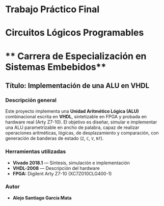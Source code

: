 # Trabajo Práctico Final
# Circuitos Lógicos Programables
# ** Carrera de Especialización en Sistemas Embebidos**

## **Título:** Implementación de una ALU en VHDL

### **Descripción general**

Este proyecto implementa una **Unidad Aritmético Lógica (ALU)** combinacional escrita en **VHDL**, sintetizable en FPGA y probada en hardware real (Arty Z7-10).
El objetivo es diseñar, simular e implementar una ALU parametrizable en ancho de palabra, capaz de realizar operaciones aritméticas, lógicas, de desplazamiento y comparación, con generación de banderas de estado (`Z`, `C`, `V`, `Nf`).

### **Herramientas utilizadas**

* **Vivado 2018.1** — Síntesis, simulación e implementación
* **VHDL-2008** — Descripción del hardware
* **FPGA:** Digilent Arty Z7-10 (XC7Z010CLG400-1)


### **Autor**

* **Alejo Santiago García Mata**
